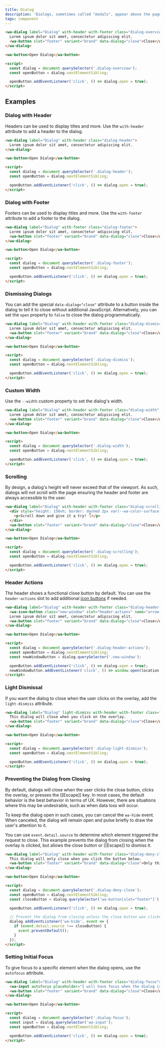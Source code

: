 ```yaml
---
title: Dialog
description: 'Dialogs, sometimes called "modals", appear above the page and require the user''s immediate attention.'
tags: component
---
```


<!-- cspell:dictionaries lorem-ipsum -->

```html {.example}
<wa-dialog label="Dialog" with-header with-footer class="dialog-overview">
  Lorem ipsum dolor sit amet, consectetur adipiscing elit.
  <wa-button slot="footer" variant="brand" data-dialog="close">Close</wa-button>
</wa-dialog>

<wa-button>Open Dialog</wa-button>

<script>
  const dialog = document.querySelector('.dialog-overview');
  const openButton = dialog.nextElementSibling;

  openButton.addEventListener('click', () => dialog.open = true);
</script>
```

## Examples

### Dialog with Header

Headers can be used to display titles and more. Use the `with-header` attribute to add a header to the dialog.

```html {.example}
<wa-dialog label="Dialog" with-header class="dialog-header">
  Lorem ipsum dolor sit amet, consectetur adipiscing elit.
</wa-dialog>

<wa-button>Open Dialog</wa-button>

<script>
  const dialog = document.querySelector('.dialog-header');
  const openButton = dialog.nextElementSibling;

  openButton.addEventListener('click', () => dialog.open = true);
</script>
```

### Dialog with Footer

Footers can be used to display titles and more. Use the `with-footer` attribute to add a footer to the dialog.

```html {.example}
<wa-dialog label="Dialog" with-footer class="dialog-footer">
  Lorem ipsum dolor sit amet, consectetur adipiscing elit.
  <wa-button slot="footer" variant="brand" data-dialog="close">Close</wa-button>
</wa-dialog>

<wa-button>Open Dialog</wa-button>

<script>
  const dialog = document.querySelector('.dialog-footer');
  const openButton = dialog.nextElementSibling;

  openButton.addEventListener('click', () => dialog.open = true);
</script>
```

### Dismissing Dialogs

You can add the special `data-dialog="close"` attribute to a button inside the dialog to tell it to close without additional JavaScript. Alternatively, you can set the `open` property to `false` to close the dialog programmatically.

```html {.example}
<wa-dialog label="Dialog" with-header with-footer class="dialog-dismiss">
  Lorem ipsum dolor sit amet, consectetur adipiscing elit.
  <wa-button slot="footer" variant="brand" data-dialog="close">Close</wa-button>
</wa-dialog>

<wa-button>Open Dialog</wa-button>

<script>
  const dialog = document.querySelector('.dialog-dismiss');
  const openButton = dialog.nextElementSibling;

  openButton.addEventListener('click', () => dialog.open = true);
</script>
```

### Custom Width

Use the `--width` custom property to set the dialog's width.

```html {.example}
<wa-dialog label="Dialog" with-header with-footer class="dialog-width" style="--width: 50vw;">
  Lorem ipsum dolor sit amet, consectetur adipiscing elit.
  <wa-button slot="footer" variant="brand" data-dialog="close">Close</wa-button>
</wa-dialog>

<wa-button>Open Dialog</wa-button>

<script>
  const dialog = document.querySelector('.dialog-width');
  const openButton = dialog.nextElementSibling;

  openButton.addEventListener('click', () => dialog.open = true);
</script>
```

### Scrolling

By design, a dialog's height will never exceed that of the viewport. As such, dialogs will not scroll with the page ensuring the header and footer are always accessible to the user.

```html {.example}
<wa-dialog label="Dialog" with-header with-footer class="dialog-scrolling">
  <div style="height: 150vh; border: dashed 2px var(--wa-color-surface-border); padding: 0 1rem;">
    <p>Scroll down and give it a try! 👇</p>
  </div>
  <wa-button slot="footer" variant="brand" data-dialog="close">Close</wa-button>
</wa-dialog>

<wa-button>Open Dialog</wa-button>

<script>
  const dialog = document.querySelector('.dialog-scrolling');
  const openButton = dialog.nextElementSibling;

  openButton.addEventListener('click', () => dialog.open = true);
</script>
```

### Header Actions

The header shows a functional close button by default. You can use the `header-actions` slot to add additional [icon buttons](/docs/components/icon-button) if needed.

```html {.example}
<wa-dialog label="Dialog" with-header with-footer class="dialog-header-actions">
  <wa-icon-button class="new-window" slot="header-actions" name="arrow-up-right-from-square" variant="solid"></wa-icon-button>
  Lorem ipsum dolor sit amet, consectetur adipiscing elit.
  <wa-button slot="footer" variant="brand" data-dialog="close">Close</wa-button>
</wa-dialog>

<wa-button>Open Dialog</wa-button>

<script>
  const dialog = document.querySelector('.dialog-header-actions');
  const openButton = dialog.nextElementSibling;
  const newWindowButton = dialog.querySelector('.new-window');

  openButton.addEventListener('click', () => dialog.open = true);
  newWindowButton.addEventListener('click', () => window.open(location.href));
</script>
```

### Light Dismissal

If you want the dialog to close when the user clicks on the overlay, add the `light-dismiss` attribute.

```html {.example}
<wa-dialog label="Dialog" light-dismiss with-header with-footer class="dialog-light-dismiss">
  This dialog will close when you click on the overlay.
  <wa-button slot="footer" variant="brand" data-dialog="close">Close</wa-button>
</wa-dialog>

<wa-button>Open Dialog</wa-button>

<script>
  const dialog = document.querySelector('.dialog-light-dismiss');
  const openButton = dialog.nextElementSibling;

  openButton.addEventListener('click', () => dialog.open = true);
</script>
```

### Preventing the Dialog from Closing

By default, dialogs will close when the user clicks the close button, clicks the overlay, or presses the [[Escape]] key. In most cases, the default behavior is the best behavior in terms of UX. However, there are situations where this may be undesirable, such as when data loss will occur.

To keep the dialog open in such cases, you can cancel the `wa-hide` event. When canceled, the dialog will remain open and pulse briefly to draw the user's attention to it.

You can use `event.detail.source` to determine which element triggered the request to close. This example prevents the dialog from closing when the overlay is clicked, but allows the close button or [[Escape]] to dismiss it.

```html {.example}
<wa-dialog label="Dialog" with-header with-footer class="dialog-deny-close">
  This dialog will only close when you click the button below.
  <wa-button slot="footer" variant="brand" data-dialog="close">Only this button will close it</wa-button>
</wa-dialog>

<wa-button>Open Dialog</wa-button>

<script>
  const dialog = document.querySelector('.dialog-deny-close');
  const openButton = dialog.nextElementSibling;
  const closeButton = dialog.querySelector('wa-button[slot="footer"]');

  openButton.addEventListener('click', () => dialog.open = true);

  // Prevent the dialog from closing unless the close button was clicked
  dialog.addEventListener('wa-hide', event => {
    if (event.detail.source !== closeButton) {
      event.preventDefault();
    }
  });
</script>
```

### Setting Initial Focus

To give focus to a specific element when the dialog opens, use the `autofocus` attribute.

```html {.example}
<wa-dialog label="Dialog" with-header with-footer class="dialog-focus">
  <wa-input autofocus placeholder="I will have focus when the dialog is opened"></wa-input>
  <wa-button slot="footer" variant="brand" data-dialog="close">Close</wa-button>
</wa-dialog>

<wa-button>Open Dialog</wa-button>

<script>
  const dialog = document.querySelector('.dialog-focus');
  const input = dialog.querySelector('wa-input');
  const openButton = dialog.nextElementSibling;

  openButton.addEventListener('click', () => dialog.open = true);
</script>
```
